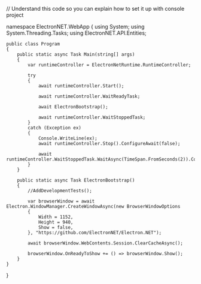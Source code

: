 

// Understand this code so you can  explain how to set it up with console project

namespace ElectronNET.WebApp
{
    using System;
    using System.Threading.Tasks;
    using ElectronNET.API.Entities;

    public class Program
    {
        public static async Task Main(string[] args)
        {
            var runtimeController = ElectronNetRuntime.RuntimeController;

            try
            {
                await runtimeController.Start();

                await runtimeController.WaitReadyTask;

                await ElectronBootstrap();

                await runtimeController.WaitStoppedTask;
            }
            catch (Exception ex)
            {
                Console.WriteLine(ex);
                await runtimeController.Stop().ConfigureAwait(false);

                await runtimeController.WaitStoppedTask.WaitAsync(TimeSpan.FromSeconds(2)).ConfigureAwait(false);
            }
        }

        public static async Task ElectronBootstrap()
        {
            //AddDevelopmentTests();

            var browserWindow = await Electron.WindowManager.CreateWindowAsync(new BrowserWindowOptions
            {
                Width = 1152,
                Height = 940,
                Show = false,
            }, "https://github.com/ElectronNET/Electron.NET");

            await browserWindow.WebContents.Session.ClearCacheAsync();

            browserWindow.OnReadyToShow += () => browserWindow.Show();
        }
    }
}

